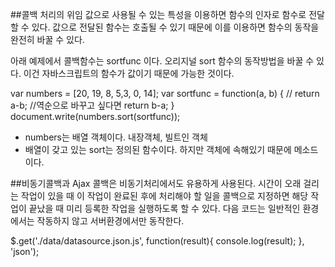 ##콜백
처리의 위임
값으로 사용될 수 있는 특성을 이용하면 함수의 인자로 함수로 전달할 수 있다. 값으로 전달된 함수는 호출될 수 있기 때문에
이를 이용하면 함수의 동작을 완전히 바꿀 수 있다.

아래 예제에서 콜백함수는 sortfunc 이다. 오리지널 sort 함수의 동작방법을 바꿀 수 있다.
이건 자바스크립트의 함수가 값이기 때문에 가능한 것이다.

var numbers = [20, 19, 8, 5,3, 0, 14];
var sortfunc = function(a, b) {
    // return a-b;
    //역순으로 바꾸고 싶다면
    return b-a;
}
document.write(numbers.sort(sortfunc));

- numbers는 배열 객체이다. 내장객체, 빌트인 객체
- 배열이 갖고 있는 sort는 정의된 함수이다. 하지만 객체에 속해있기 때문에 메소드이다.

##비동기콜백과 Ajax
콜백은 비동기처리에서도 유용하게 사용된다. 시간이 오래 걸리는 작업이 있을 때 이 작업이 완료된 후에 처리해야 할 일을 콜백으로 지정하면
해당 작업이 끝났을 때 미리 등록한 작업을 실행하도록 할 수 있다. 다음 코드는 일반적인 환경에서는 작동하지 않고 서버환경에서만 동작한다.

$.get('./data/datasource.json.js', function(result){
    console.log(result);
}, 'json');
